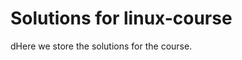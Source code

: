 Solutions for linux-course
===============================================

dHere we store the solutions for the course.
